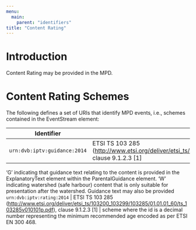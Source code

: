 ```yaml
---
menu:
  main:
    parent: "identifiers"
title: "Content Rating"
---
```


# Introduction

Content Rating may be provided in the MPD.

# Content Rating Schemes

The following defines a set of URIs that identify MPD events, i.e., schemes contained in the EventStream element:

Identifier                        |Reference                           |Abstract
----------------------------------|------------------------------------|----------------
`urn:dvb:iptv:guidance:2014` | ETSI TS 103 285 (http://www.etsi.org/deliver/etsi_ts/103200_103299/103285/01.01.01_60/ts_103285v010101p.pdf), clause 9.1.2.3 [1] | “urn:dvb:iptv:guidance:2014” where the id is either:
‘G’ indicating that guidance text relating to the content is provided in the ExplanatoryText element within the ParentalGuidance element.
‘W’ indicating watershed (safe harbour) content that is only suitable for presentation after the watershed. Guidance text may also be provided
`urn:dvb:iptv:rating:2014` | ETSI TS 103 285 (http://www.etsi.org/deliver/etsi_ts/103200_103299/103285/01.01.01_60/ts_103285v010101p.pdf), clause 9.1.2.3 [1] | scheme where the id is a decimal number representing the minimum recommended age encoded as per ETSI EN 300 468.
